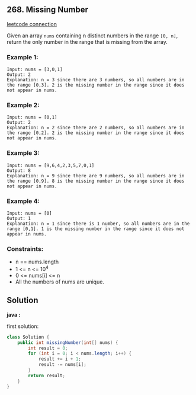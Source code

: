 ## 268. Missing Number

[leetcode connection](https://leetcode.com/problems/first-bad-version/)

Given an array `nums` containing n distinct numbers in the range `[0, n]`, return the only number in the range that is missing from the array.

### Example 1:
```
Input: nums = [3,0,1]
Output: 2
Explanation: n = 3 since there are 3 numbers, so all numbers are in the range [0,3]. 2 is the missing number in the range since it does not appear in nums.
```

### Example 2:
```
Input: nums = [0,1]
Output: 2
Explanation: n = 2 since there are 2 numbers, so all numbers are in the range [0,2]. 2 is the missing number in the range since it does not appear in nums.
```

### Example 3:
```
Input: nums = [9,6,4,2,3,5,7,0,1]
Output: 8
Explanation: n = 9 since there are 9 numbers, so all numbers are in the range [0,9]. 8 is the missing number in the range since it does not appear in nums.
```

### Example 4:
```
Input: nums = [0]
Output: 1
Explanation: n = 1 since there is 1 number, so all numbers are in the range [0,1]. 1 is the missing number in the range since it does not appear in nums.
```

### Constraints:

* n == nums.length
* 1 <= n <= 10<sup>4</sup>
* 0 <= nums[i] <= n
* All the numbers of nums are unique.

## Solution

**java :**

first solution:
```java
class Solution {
    public int missingNumber(int[] nums) {
        int result = 0;
        for (int i = 0; i < nums.length; i++) {
            result += i + 1;
            result -= nums[i];
        }
        return result;
    }
}
```